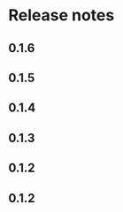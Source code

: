# Release notes

<!-- do not remove -->

## 0.1.6




## 0.1.5




## 0.1.4




## 0.1.3




## 0.1.2




## 0.1.2



